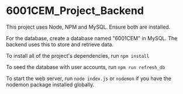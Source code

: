 # 6001CEM_Project_Backend

This project uses Node, NPM and MySQL. Ensure both are installed.

For the database, create a database named "6001CEM" in MySQL. The backend uses this to store and retrieve data.

To install all of the project's dependencies, run `npm install`

To seed the database with user accounts, run `npm run refresh_db`

To start the web server, run `node index.js` or `nodemon` if you have the nodemon package installed globally.
